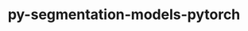 ---
title: "py-segmentation-models-pytorch"
layout: cache
categories: [package, develop-2024-10-06]
meta: {"versions": ["0.3.4"], "compilers": ["apple-clang@=15.0.0", "gcc@=13.2.0"], "oss": ["ubuntu24.04", "ventura"], "platforms": ["darwin", "linux"], "targets": ["aarch64", "x86_64_v3"], "stacks": ["ml-darwin-aarch64-mps", "ml-linux-x86_64-cpu", "ml-linux-x86_64-cuda", "root"], "num_specs": 6, "num_specs_by_stack": {"ml-darwin-aarch64-mps": 2, "root": 6, "ml-linux-x86_64-cuda": 2, "ml-linux-x86_64-cpu": 2}}
spec_details: [{"hash": "cphyt6urocdcxgo5kg3pndj5fryp3rbl", "compiler": "apple-clang@=15.0.0", "versions": ["0.3.4"], "os": "ventura", "platform": "darwin", "target": "aarch64", "variants": ["build_system=python_pip"], "stacks": ["ml-darwin-aarch64-mps", "root"], "size": "-", "tarball": "https://binaries.spack.io/develop-2024-10-06/build_cache/darwin-ventura-aarch64/apple-clang-15.0.0/py-segmentation-models-pytorch-0.3.4/darwin-ventura-aarch64-apple-clang-15.0.0-py-segmentation-models-pytorch-0.3.4-cphyt6urocdcxgo5kg3pndj5fryp3rbl.spack"}, {"hash": "as577dx6yz24rgzwssmvlvducgzffhfr", "compiler": "apple-clang@=15.0.0", "versions": ["0.3.4"], "os": "ventura", "platform": "darwin", "target": "aarch64", "variants": ["build_system=python_pip"], "stacks": ["ml-darwin-aarch64-mps", "root"], "size": "-", "tarball": "https://binaries.spack.io/develop-2024-10-06/build_cache/darwin-ventura-aarch64/apple-clang-15.0.0/py-segmentation-models-pytorch-0.3.4/darwin-ventura-aarch64-apple-clang-15.0.0-py-segmentation-models-pytorch-0.3.4-as577dx6yz24rgzwssmvlvducgzffhfr.spack"}, {"hash": "brlyh7ahkrlhd5tfer34djntzk6jqtgf", "compiler": "gcc@=13.2.0", "versions": ["0.3.4"], "os": "ubuntu24.04", "platform": "linux", "target": "x86_64_v3", "variants": ["build_system=python_pip"], "stacks": ["root", "ml-linux-x86_64-cuda"], "size": "-", "tarball": "https://binaries.spack.io/develop-2024-10-06/build_cache/linux-ubuntu24.04-x86_64_v3/gcc-13.2.0/py-segmentation-models-pytorch-0.3.4/linux-ubuntu24.04-x86_64_v3-gcc-13.2.0-py-segmentation-models-pytorch-0.3.4-brlyh7ahkrlhd5tfer34djntzk6jqtgf.spack"}, {"hash": "jrp3b4tdvtq3sjq3jll3avvhy4wtn2v2", "compiler": "gcc@=13.2.0", "versions": ["0.3.4"], "os": "ubuntu24.04", "platform": "linux", "target": "x86_64_v3", "variants": ["build_system=python_pip"], "stacks": ["ml-linux-x86_64-cpu", "root"], "size": "-", "tarball": "https://binaries.spack.io/develop-2024-10-06/build_cache/linux-ubuntu24.04-x86_64_v3/gcc-13.2.0/py-segmentation-models-pytorch-0.3.4/linux-ubuntu24.04-x86_64_v3-gcc-13.2.0-py-segmentation-models-pytorch-0.3.4-jrp3b4tdvtq3sjq3jll3avvhy4wtn2v2.spack"}, {"hash": "ydpqinnzzhduqmpbnlj3lt7img7arci5", "compiler": "gcc@=13.2.0", "versions": ["0.3.4"], "os": "ubuntu24.04", "platform": "linux", "target": "x86_64_v3", "variants": ["build_system=python_pip"], "stacks": ["ml-linux-x86_64-cpu", "root"], "size": "-", "tarball": "https://binaries.spack.io/develop-2024-10-06/build_cache/linux-ubuntu24.04-x86_64_v3/gcc-13.2.0/py-segmentation-models-pytorch-0.3.4/linux-ubuntu24.04-x86_64_v3-gcc-13.2.0-py-segmentation-models-pytorch-0.3.4-ydpqinnzzhduqmpbnlj3lt7img7arci5.spack"}, {"hash": "kl3fepohle7xsbuhkp4wxc2erqkmujwq", "compiler": "gcc@=13.2.0", "versions": ["0.3.4"], "os": "ubuntu24.04", "platform": "linux", "target": "x86_64_v3", "variants": ["build_system=python_pip"], "stacks": ["root", "ml-linux-x86_64-cuda"], "size": "-", "tarball": "https://binaries.spack.io/develop-2024-10-06/build_cache/linux-ubuntu24.04-x86_64_v3/gcc-13.2.0/py-segmentation-models-pytorch-0.3.4/linux-ubuntu24.04-x86_64_v3-gcc-13.2.0-py-segmentation-models-pytorch-0.3.4-kl3fepohle7xsbuhkp4wxc2erqkmujwq.spack"}]
---